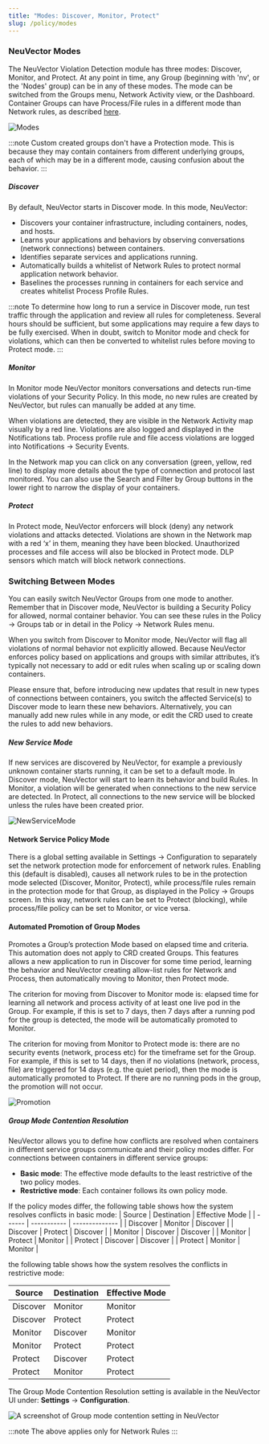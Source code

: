 ```yaml
---
title: "Modes: Discover, Monitor, Protect"
slug: /policy/modes
---
```


### NeuVector Modes

The NeuVector Violation Detection module has three modes: Discover, Monitor, and Protect. At any point in time, any Group (beginning with 'nv', or the 'Nodes' group) can be in any of these modes. The mode can be switched from the Groups menu, Network Activity view, or the Dashboard. Container Groups can have Process/File rules in a different mode than Network rules, as described [here](/policy/modes#network-service-policy-mode).

![Modes](switchmodes.png)

:::note
Custom created groups don't have a Protection mode. This is because they may contain containers from different underlying groups, each of which may be in a different mode, causing confusion about the behavior.
:::

##### Discover

By default, NeuVector starts in Discover mode. In this mode, NeuVector:
- Discovers your container infrastructure, including containers, nodes, and hosts.
- Learns your applications and behaviors by observing conversations (network connections) between containers.
- Identifies separate services and applications running.
- Automatically builds a whitelist of Network Rules to protect normal application network behavior.
- Baselines the processes running in containers for each service and creates whitelist Process Profile Rules.

:::note
To determine how long to run a service in Discover mode, run test traffic through the application and review all rules for completeness. Several hours should be sufficient, but some applications may require a few days to be fully exercised. When in doubt, switch to Monitor mode and check for violations, which can then be converted to whitelist rules before moving to Protect mode.
:::

##### Monitor

In Monitor mode NeuVector monitors conversations and detects run-time violations of your Security Policy. In this mode, no new rules are created by NeuVector, but rules can manually be added at any time.

When violations are detected, they are visible in the Network Activity map visually by a red line. Violations are also logged and displayed in the Notifications tab. Process profile rule and file access violations are logged into Notifications -> Security Events.

In the Network map you can click on any conversation (green, yellow, red line) to display more details about the type of connection and protocol last monitored. You can also use the Search and Filter by Group buttons in the lower right to narrow the display of your containers.

##### Protect

In Protect mode, NeuVector enforcers will block (deny) any network violations and attacks detected. Violations are shown in the Network map with a red ‘x’ in them, meaning they have been blocked. Unauthorized processes and file access will also be blocked in Protect mode. DLP sensors which match will block network connections.

### Switching Between Modes

You can easily switch NeuVector Groups from one mode to another. Remember that in Discover mode, NeuVector is building a Security Policy for allowed, normal container behavior. You can see these rules in the Policy -> Groups tab or in detail in the Policy -> Network Rules menu. 

When you switch from Discover to Monitor mode, NeuVector will flag all violations of normal behavior not explicitly allowed. Because NeuVector enforces policy based on applications and groups with similar attributes, it’s typically not necessary to add or edit rules when scaling up or scaling down containers.

Please ensure that, before introducing new updates that result in new types of connections between containers, you switch the affected Service(s) to Discover mode to learn these new behaviors. Alternatively, you can manually add new rules while in any mode, or edit the CRD used to create the rules to add new behaviors.

##### New Service Mode

If new services are discovered by NeuVector, for example a previously unknown container starts running, it can be set to a default mode. In Discover mode, NeuVector will start to learn its behavior and build Rules. In Monitor, a violation will be generated when connections to the new service are detected. In Protect, all connections to the new service will be blocked unless the rules have been created prior.

![NewServiceMode](newservices.png)

#### Network Service Policy Mode

There is a global setting available in Settings -> Configuration to separately set the network protection mode for enforcement of network rules. Enabling this (default is disabled), causes all network rules to be in the protection mode selected (Discover, Monitor, Protect), while process/file rules remain in the protection mode for that Group, as displayed in the Policy -> Groups screen. In this way, network rules can be set to Protect (blocking), while process/file policy can be set to Monitor, or vice versa.

#### Automated Promotion of Group Modes

Promotes a Group’s protection Mode based on elapsed time and criteria. This automation does not apply to CRD created Groups. This features allows a new application to run in Discover for some time period, learning the behavior and NeuVector creating allow-list rules for Network and Process, then automatically moving to Monitor, then Protect mode. 

The criterion for moving from Discover to Monitor mode is: elapsed time for learning all network and process activity of at least one live pod in the Group. For example, if this is set to 7 days, then 7 days after a running pod for the group is detected, the mode will be automatically promoted to Monitor.

The criterion for moving from Monitor to Protect mode is: there are no security events (network, process etc) for the timeframe set for the Group. For example, if this is set to 14 days, then if no violations (network, process, file) are triggered for 14 days (e.g. the quiet period), then the mode is automatically promoted to Protect. If there are no running pods in the group, the promotion will not occur.

![Promotion](policy_promotion.png)

##### Group Mode Contention Resolution

NeuVector allows you to define how conflicts are resolved when containers in different service groups communicate and their policy modes differ. For connections between containers in different service groups:

* **Basic mode**: The effective mode defaults to the least restrictive of the two policy modes.
* **Restrictive mode**: Each container follows its own policy mode.

If the policy modes differ, the following table shows how the system resolves conflicts in basic mode:
| Source | Destination | Effective Mode |
| ------ | ----------- | -------------- |
| Discover | Monitor  | Discover |
| Discover | Protect  | Discover |
| Monitor  | Discover | Discover |
| Monitor  | Protect  | Monitor  |
| Protect  | Discover | Discover |
| Protect  | Monitor  | Monitor  |


the following table shows how the system resolves the conflicts in restrictive mode:

| Source | Destination | Effective Mode |
| ------ | ----------- | -------------- |
|Discover	|Monitor	|Monitor|
|Discover	|Protect	|Protect|
|Monitor	|Discover	|Monitor|
|Monitor	|Protect	|Protect|
|Protect	|Discover	|Protect|
|Protect	|Monitor	|Protect|

The Group Mode Contention Resolution setting is available in the NeuVector UI under: **Settings** → **Configuration**.

![A screenshot of Group mode contention setting in NeuVector](install-neuvector-icon.png)

:::note
The above applies only for Network Rules
:::
